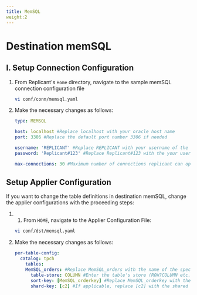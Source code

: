 ```yaml
---
title: MemSQL
weight:2
---
```

# Destination memSQL

## I. Setup Connection Configuration

1. From Replicant's ```Home``` directory, navigate to the sample memSQL connection configuration file
    ```BASH
    vi conf/conn/memsql.yaml
    ```

2. Make the necessary changes as follows:
    ```YAML
    type: MEMSQL

    host: localhost #Replace localhost with your oracle host name
    port: 3306 #Replace the default port number 3306 if needed

    username: 'REPLICANT' #Replace REPLICANT with your username of the user that connects to your oracle server
    password: 'Replicant#123' #Replace Replicant#123 with the your user's password

    max-connections: 30 #Maximum number of connections replicant can open in Oracle
    ```

## Setup Applier Configuration

If you want to change the table definitions in destination memSQL, change the applier configurations with the proceeding steps:  

1. 1. From ```HOME```, navigate to the Applier Configuration File:
   ```BASH
   vi conf/dst/memsql.yaml
   ```

2. Make the necessary changes as follows:
    ```YAML
    per-table-config:
      catalog: tpch
        tables:
        MemSQL_orders: #Replace MemSQL_orders with the name of the specific table you are configuring for in memSQL
          table-store: COLUMN #Enter the table's store (ROW?COLUMN etc.)
          sort-key: [MemSQL_orderkey] #Replace MemSQL_orderkey with the sort key to be created for this table
          shard-key: [c2] #If applicable, replace [c2] with the shared key for this target table
    ```
